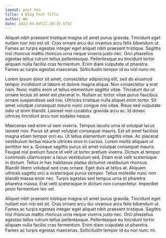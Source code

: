 ```yaml
---
layout: post.hbs
title: 4 Blog Post Title
author: WW
date: 2022-04-04T21:30:19.575Z
---
```

Aliquet nibh praesent tristique magna sit amet purus gravida. Tincidunt eget nullam non nisi est sit. Cras ornare arcu dui vivamus arcu felis bibendum ut. Fames ac turpis egestas integer eget aliquet nibh praesent tristique. Sagittis nisl rhoncus mattis rhoncus urna neque viverra justo nec. Orci phasellus egestas tellus rutrum tellus pellentesque. Pellentesque eu tincidunt tortor aliquam nulla facilisi cras fermentum. Enim diam vulputate ut pharetra. Fames ac turpis egestas maecenas. Sollicitudin tempor id eu nisl nunc mi.

Lorem ipsum dolor sit amet, consectetur adipiscing elit, sed do eiusmod tempor incididunt ut labore et dolore magna aliqua. Non consectetur a erat nam. Nunc mattis enim ut tellus elementum sagittis vitae. Tincidunt dui ut ornare lectus sit amet est placerat in. Nullam ac tortor vitae purus faucibus ornare suspendisse sed nisi. Ultricies tristique nulla aliquet enim tortor. Sit amet volutpat consequat mauris nunc congue nisi vitae. Risus sed vulputate odio ut enim blandit. Laoreet non curabitur gravida arcu ac. Id donec ultrices tincidunt arcu non sodales neque.

Maecenas sed enim ut sem viverra. Tempus iaculis urna id volutpat lacus laoreet non. Purus sit amet volutpat consequat mauris. Est sit amet facilisis magna etiam tempor orci eu. Ut tellus elementum sagittis vitae. Ac placerat vestibulum lectus mauris ultrices eros in cursus. Lorem mollis aliquam ut porttitor leo a. Quisque sagittis purus sit amet volutpat consequat mauris. Feugiat nisl pretium fusce id velit ut tortor pretium viverra. Dictum at tempor commodo ullamcorper a lacus vestibulum sed. Etiam erat velit scelerisque in dictum. Tellus in hac habitasse platea dictumst vestibulum rhoncus. Blandit libero volutpat sed cras ornare. Eget duis at tellus at. Aliquam ultrices sagittis orci a scelerisque purus semper. Tellus molestie nunc non blandit massa enim nec. Turpis egestas sed tempus urna et pharetra pharetra massa. Erat velit scelerisque in dictum non consectetur. Imperdiet proin fermentum leo vel.

Aliquet nibh praesent tristique magna sit amet purus gravida. Tincidunt eget nullam non nisi est sit. Cras ornare arcu dui vivamus arcu felis bibendum ut. Fames ac turpis egestas integer eget aliquet nibh praesent tristique. Sagittis nisl rhoncus mattis rhoncus urna neque viverra justo nec. Orci phasellus egestas tellus rutrum tellus pellentesque. Pellentesque eu tincidunt tortor aliquam nulla facilisi cras fermentum. Enim diam vulputate ut pharetra. Fames ac turpis egestas maecenas. Sollicitudin tempor id eu nisl nunc mi.